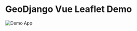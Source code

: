 # GeoDjango Vue Leaflet Demo


![Demo App](https://media.giphy.com/media/94qa7yE8C0mTORHC1g/giphy.gif)
